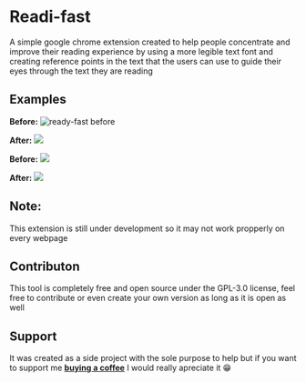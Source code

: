 # Readi-fast
A simple google chrome extension created to help people concentrate and improve their reading experience by using a more legible text font and creating reference points in the text that the users can use to guide their eyes through the text they are reading


## Examples
**Before:**
![ready-fast before](https://res.cloudinary.com/nuweb-digital/image/upload/v1653930101/readi-fast/j64pi9jfihpdiqbmqqva.webp "ready-fast before")

**After:**
![](https://res.cloudinary.com/nuweb-digital/image/upload/v1653930101/readi-fast/yuheuhcrox0o3dwhasaz.webp)

**Before:**
![](https://res.cloudinary.com/nuweb-digital/image/upload/v1653930101/readi-fast/l35bfhk2o6ixtxovzavo.webp)

**After:**
![](https://res.cloudinary.com/nuweb-digital/image/upload/v1653930101/readi-fast/pef3opgu8brengabxecn.webp)

## Note:
This extension is still under development so it may not work propperly on every webpage 

## Contributon
This tool is completely free and open source under the GPL-3.0 license, feel free to contribute or even create your own version as long as it is open as well

## Support
It was created as a side project with the sole purpose to help but if you want to support me [**buying a coffee**](https://www.buymeacoffee.com/vpazaran "**buying a coffee**") I would really apreciate it 😁
